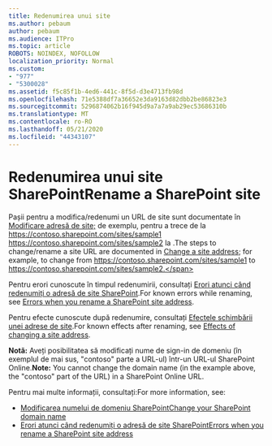 ```yaml
---
title: Redenumirea unui site
ms.author: pebaum
author: pebaum
ms.audience: ITPro
ms.topic: article
ROBOTS: NOINDEX, NOFOLLOW
localization_priority: Normal
ms.custom:
- "977"
- "5300028"
ms.assetid: f5c85f1b-4ed6-441c-8f5d-d3e4713fb98d
ms.openlocfilehash: 71e5388df7a36652e3da9163d82dbb2be86823e3
ms.sourcegitcommit: 5296874062b16f945d9a7a7a9ab29ec53686310b
ms.translationtype: MT
ms.contentlocale: ro-RO
ms.lasthandoff: 05/21/2020
ms.locfileid: "44343107"
---
```

# <a name="rename-a-sharepoint-site"></a><span data-ttu-id="afad8-102">Redenumirea unui site SharePoint</span><span class="sxs-lookup"><span data-stu-id="afad8-102">Rename a SharePoint site</span></span>

<span data-ttu-id="afad8-103">Pașii pentru a modifica/redenumi un URL de site sunt documentate în [Modificare adresă de site;](https://docs.microsoft.com/sharepoint/change-site-address) de exemplu, pentru a trece de la https://contoso.sharepoint.com/sites/sample1 https://contoso.sharepoint.com/sites/sample2 la .</span><span class="sxs-lookup"><span data-stu-id="afad8-103">The steps to change/rename a site URL are documented in [Change a site address](https://docs.microsoft.com/sharepoint/change-site-address); for example, to change from https://contoso.sharepoint.com/sites/sample1 to https://contoso.sharepoint.com/sites/sample2.</span></span>

<span data-ttu-id="afad8-104">Pentru erori cunoscute în timpul redenumirii, consultați [Erori atunci când redenumiți o adresă de site SharePoint](https://support.office.com/article/errors-when-you-rename-a-sharepoint-site-address-165b7c11-1325-4813-b160-ecbe87bc1a86).</span><span class="sxs-lookup"><span data-stu-id="afad8-104">For known errors while renaming, see [Errors when you rename a SharePoint site address](https://support.office.com/article/errors-when-you-rename-a-sharepoint-site-address-165b7c11-1325-4813-b160-ecbe87bc1a86).</span></span>

<span data-ttu-id="afad8-105">Pentru efecte cunoscute după redenumire, consultați [Efectele schimbării unei adrese de site](https://docs.microsoft.com/sharepoint/change-site-address#effects-of-changing-a-site-address).</span><span class="sxs-lookup"><span data-stu-id="afad8-105">For known effects after renaming, see [Effects of changing a site address](https://docs.microsoft.com/sharepoint/change-site-address#effects-of-changing-a-site-address).</span></span>

<span data-ttu-id="afad8-106">**Notã:** Aveți posibilitatea să modificați nume de sign-in de domeniu (în exemplul de mai sus, "contoso" parte a URL-ul) într-un URL-ul SharePoint Online.</span><span class="sxs-lookup"><span data-stu-id="afad8-106">**Note:** You cannot change the domain name (in the example above, the "contoso" part of the URL) in a SharePoint Online URL.</span></span> 

<span data-ttu-id="afad8-107">Pentru mai multe informații, consultați:</span><span class="sxs-lookup"><span data-stu-id="afad8-107">For more information, see:</span></span>

- [<span data-ttu-id="afad8-108">Modificarea numelui de domeniu SharePoint</span><span class="sxs-lookup"><span data-stu-id="afad8-108">Change your SharePoint domain name</span></span>](https://go.microsoft.com/fwlink/?Linkid=2018696)
- [<span data-ttu-id="afad8-109">Erori atunci când redenumiți o adresă de site SharePoint</span><span class="sxs-lookup"><span data-stu-id="afad8-109">Errors when you rename a SharePoint site address</span></span>](https://support.office.com/article/errors-when-you-rename-a-sharepoint-site-address-165b7c11-1325-4813-b160-ecbe87bc1a86)
